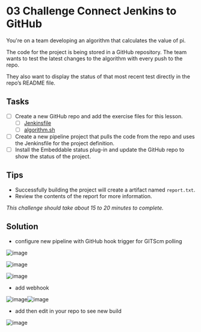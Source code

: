 # 03 Challenge Connect Jenkins to GitHub

You're on a team developing an algorithm that calculates the value of pi.

The code for the project is being stored in a GitHub repository. The team wants to test the latest changes to the algorithm with every push to the repo.

They also want to display the status of that most recent test directly in the repo’s README file.

## Tasks
- [ ] Create a new GitHub repo and add the exercise files for this lesson.
  - [ ] [Jenkinsfile](./Jenkinsfile)
  - [ ] [algorithm.sh](./algorithm.sh)
- [ ] Create a new pipeline project that pulls the code from the repo and uses the Jenkinsfile for the project definition.
- [ ] Install the Embeddable status plug-in and update the GitHub repo to show the status of the project.

## Tips
- Successfully building the project will create a artifact named `report.txt`.
- Review the contents of the report for more information.

_*This challenge should take about 15 to 20 minutes to complete.*_

## Solution

- configure new pipeline with GitHub hook trigger for GITScm polling

![image](https://user-images.githubusercontent.com/58703269/227803565-3da33024-ab17-423d-8da6-0f67c7721ccb.png)

![image](https://user-images.githubusercontent.com/58703269/227803587-c5c6a7fe-6eb8-40c2-91f6-cc9969142cfb.png)

![image](https://user-images.githubusercontent.com/58703269/227803612-0c3ca8b2-7ddc-4b4d-96c1-46c2d5a6c9cf.png)

- add webhook 

![image](https://user-images.githubusercontent.com/58703269/227803751-d7143ede-5b17-4026-96d5-81034e27c03f.png)![image](https://user-images.githubusercontent.com/58703269/227803751-d7143ede-5b17-4026-96d5-81034e27c03f.png)

- add then edit in your repo to see new build

![image](https://user-images.githubusercontent.com/58703269/227804017-7b441109-f246-4ba6-9705-87f52814bf13.png)